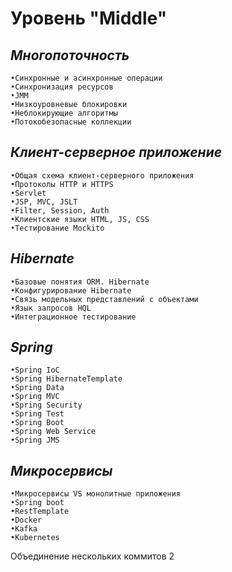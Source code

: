 # Уровень "Middle"

## *Многопоточность*

    •Синхронные и асинхронные операции
    •Синхронизация ресурсов
    •JMM
    •Низкоуровневые блокировки
    •Неблокирующие алгоритмы
    •Потокобезопасные коллекции

## *Клиент-серверное приложение*

    •Общая схема клиент-серверного приложения
    •Протоколы HTTP и HTTPS
    •Servlet
    •JSP, MVC, JSLT
    •Filter, Session, Auth
    •Клиентские языки HTML, JS, CSS
    •Тестирование Mockito

## *Hibernate*

    •Базовые понятия ORM. Hibernate
    •Конфигурирование Hibernate
    •Связь модельных представлений с объектами
    •Язык запросов HQL
    •Интеграционное тестирование

## *Spring*

    •Spring IoC
    •Spring HibernateTemplate
    •Spring Data
    •Spring MVC
    •Spring Security
    •Spring Test
    •Spring Boot
    •Spring Web Service
    •Spring JMS

## *Микросервисы*

    •Микросервисы VS монолитные приложения
    •Spring boot
    •RestTemplate
    •Docker
    •Kafka
    •Kubernetes

Объединение нескольких коммитов 2